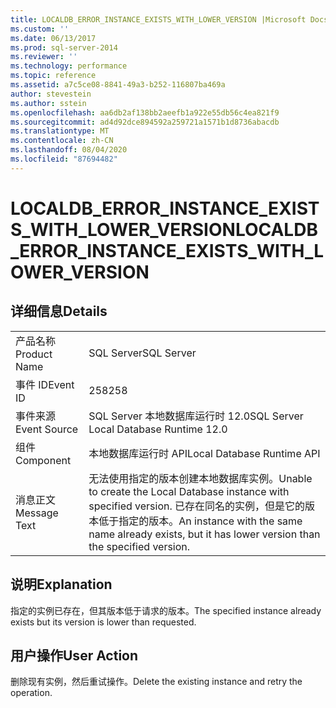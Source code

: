 ```yaml
---
title: LOCALDB_ERROR_INSTANCE_EXISTS_WITH_LOWER_VERSION |Microsoft Docs
ms.custom: ''
ms.date: 06/13/2017
ms.prod: sql-server-2014
ms.reviewer: ''
ms.technology: performance
ms.topic: reference
ms.assetid: a7c5ce08-8841-49a3-b252-116807ba469a
author: stevestein
ms.author: sstein
ms.openlocfilehash: aa6db2af138bb2aeefb1a922e55db56c4ea821f9
ms.sourcegitcommit: ad4d92dce894592a259721a1571b1d8736abacdb
ms.translationtype: MT
ms.contentlocale: zh-CN
ms.lasthandoff: 08/04/2020
ms.locfileid: "87694482"
---
```

# <a name="localdb_error_instance_exists_with_lower_version"></a><span data-ttu-id="15a6c-102">LOCALDB_ERROR_INSTANCE_EXISTS_WITH_LOWER_VERSION</span><span class="sxs-lookup"><span data-stu-id="15a6c-102">LOCALDB_ERROR_INSTANCE_EXISTS_WITH_LOWER_VERSION</span></span>
    
## <a name="details"></a><span data-ttu-id="15a6c-103">详细信息</span><span class="sxs-lookup"><span data-stu-id="15a6c-103">Details</span></span>  
  
|||  
|-|-|  
|<span data-ttu-id="15a6c-104">产品名称</span><span class="sxs-lookup"><span data-stu-id="15a6c-104">Product Name</span></span>|<span data-ttu-id="15a6c-105">SQL Server</span><span class="sxs-lookup"><span data-stu-id="15a6c-105">SQL Server</span></span>|  
|<span data-ttu-id="15a6c-106">事件 ID</span><span class="sxs-lookup"><span data-stu-id="15a6c-106">Event ID</span></span>|<span data-ttu-id="15a6c-107">258</span><span class="sxs-lookup"><span data-stu-id="15a6c-107">258</span></span>|  
|<span data-ttu-id="15a6c-108">事件来源</span><span class="sxs-lookup"><span data-stu-id="15a6c-108">Event Source</span></span>|<span data-ttu-id="15a6c-109">SQL Server 本地数据库运行时 12.0</span><span class="sxs-lookup"><span data-stu-id="15a6c-109">SQL Server Local Database Runtime 12.0</span></span>|  
|<span data-ttu-id="15a6c-110">组件</span><span class="sxs-lookup"><span data-stu-id="15a6c-110">Component</span></span>|<span data-ttu-id="15a6c-111">本地数据库运行时 API</span><span class="sxs-lookup"><span data-stu-id="15a6c-111">Local Database Runtime API</span></span>|  
|<span data-ttu-id="15a6c-112">消息正文</span><span class="sxs-lookup"><span data-stu-id="15a6c-112">Message Text</span></span>|<span data-ttu-id="15a6c-113">无法使用指定的版本创建本地数据库实例。</span><span class="sxs-lookup"><span data-stu-id="15a6c-113">Unable to create the Local Database instance with specified version.</span></span> <span data-ttu-id="15a6c-114">已存在同名的实例，但是它的版本低于指定的版本。</span><span class="sxs-lookup"><span data-stu-id="15a6c-114">An instance with the same name already exists, but it has lower version than the specified version.</span></span>|  
  
## <a name="explanation"></a><span data-ttu-id="15a6c-115">说明</span><span class="sxs-lookup"><span data-stu-id="15a6c-115">Explanation</span></span>  
 <span data-ttu-id="15a6c-116">指定的实例已存在，但其版本低于请求的版本。</span><span class="sxs-lookup"><span data-stu-id="15a6c-116">The specified instance already exists but its version is lower than requested.</span></span>  
  
## <a name="user-action"></a><span data-ttu-id="15a6c-117">用户操作</span><span class="sxs-lookup"><span data-stu-id="15a6c-117">User Action</span></span>  
 <span data-ttu-id="15a6c-118">删除现有实例，然后重试操作。</span><span class="sxs-lookup"><span data-stu-id="15a6c-118">Delete the existing instance and retry the operation.</span></span>  
  
  

